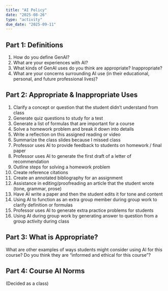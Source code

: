 ```yaml
---
title: "AI Policy"
date: "2025-08-26"
type: "activity"
due_date: "2025-09-11"
---
```


## Part 1: Definitions
1. How do you define GenAI?
1. What are your experiences with AI?
1. What kinds of GenAI uses do you think are appropriate? Inappropriate?
1. What are your concerns surrounding AI use (in their educational, personal, and future professional lives)?

## Part 2: Appropriate & Inappropriate Uses
1. Clarify a concept or question that the student didn’t understand from class 
1. Generate quiz questions to study for a test 
1. Generate a list of formulas that are important for a course 
1. Solve a homework problem and break it down into details 
1. Write a reflection on this assigned reading or video 
1. Summarize the class slides because I missed class 
1. Professor uses AI to provide feedback to students on homework / final paper 
1. Professor uses AI to generate the first draft of a letter of recommendation 
1. Outline steps for solving a homework problem 
1. Create reference citations 
1. Create an annotated bibliography for an assignment 
1. Assistance in editing/proofreading an article that the student wrote (tone, grammar, prose) 
1. Have AI write a paper and then the student edits it for tone and content 
1. Using AI to function as an extra group member during group work to clarify definition or formulas 
1. Professor uses AI to generate extra practice problems for students 
1. Using AI during group work by generating answer to question from a group activity during class 

## Part 3: What is Appropriate?
What are other examples of ways students might consider using AI for this course?  Do you think they are “informed and ethical for this course”?

## Part 4: Course AI Norms
(Decided as a class)
